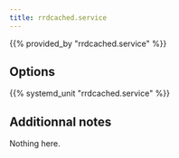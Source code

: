 ```yaml
---
title: rrdcached.service
---
```


{{% provided_by "rrdcached.service" %}}

## Options

{{% systemd_unit "rrdcached.service" %}}

## Additionnal notes

Nothing here.
